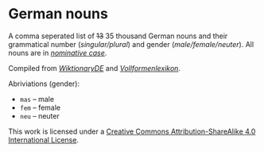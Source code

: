 # German nouns
A comma seperated list of ~~13~~ 35 thousand German nouns and their grammatical number (*singular/plural*) and gender (*male/female/neuter*). All nouns are in *[nominative case](https://en.wikipedia.org/wiki/Nominative_case)*.

Compiled from *[WiktionaryDE](https://de.wiktionary.org)* and *[Vollformenlexikon](http://www.danielnaber.de/morphologie/)*.

Abriviations (gender):
* `mas` – male
* `fem` – female
* `neu` – neuter

This work is licensed under a [Creative Commons Attribution-ShareAlike 4.0 International License](https://creativecommons.org/licenses/by-sa/4.0/).
